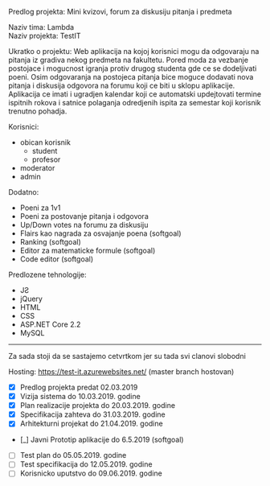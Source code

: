 Predlog projekta: Mini kvizovi, forum za diskusiju pitanja i predmeta

Naziv tima: Lambda  
Naziv projekta: TestIT

Ukratko o projektu:
Web aplikacija na kojoj korisnici mogu da odgovaraju na pitanja iz gradiva nekog predmeta na fakultetu. Pored moda za vezbanje postojace i mogucnost igranja protiv drugog studenta gde ce se dodeljivati poeni.
Osim odgovaranja na postojeca pitanja bice moguce dodavati nova pitanja i diskusija odgovora na forumu koji ce biti u sklopu aplikacije.
Aplikacija ce imati i ugradjen kalendar koji ce automatski updejtovati termine ispitnih rokova i satnice polaganja odredjenih ispita za semestar koji korisnik trenutno pohadja.

Korisnici:  

- obican korisnik
  - student
  - profesor
- moderator 
- admin


Dodatno:  

- Poeni za 1v1
- Poeni za postovanje pitanja i odgovora
- Up/Down votes na forumu za diskusiju
- Flairs kao nagrada za osvajanje poena (softgoal)
- Ranking (softgoal)
- Editor za matematicke formule (softgoal)
- Code editor (softgoal)

Predlozene tehnologije:

- JƧ
- jQuery
- HTML
- CSS
- ASP.NET Core 2.2
- MySQL


--------------------------------------------------------------------------------------------------------------

Za sada stoji da se sastajemo cetvrtkom jer su tada svi clanovi slobodni

Hosting: https://test-it.azurewebsites.net/ (master branch hostovan) 

- [x] Predlog projekta predat 02.03.2019
- [x] Vizija sistema do 10.03.2019. godine
- [x] Plan realizacije projekta do 20.03.2019. godine
- [x] Specifikacija zahteva do 31.03.2019. godine
- [x] Arhitekturni projekat do 21.04.2019. godine
- [_] Javni Prototip aplikacije do 6.5.2019 (softgoal)
- [ ] Test plan do 05.05.2019. godine
- [ ] Test specifikacija do 12.05.2019. godine
- [ ] Korisnicko uputstvo do 09.06.2019. godine
